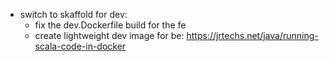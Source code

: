 - switch to skaffold for dev:
  - fix the dev.Dockerfile build for the fe 
  - create lightweight dev image for be: https://jrtechs.net/java/running-scala-code-in-docker